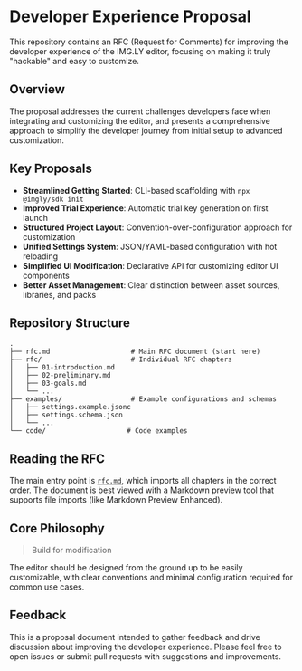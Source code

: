 # Developer Experience Proposal

This repository contains an RFC (Request for Comments) for improving the developer experience of the IMG.LY editor, focusing on making it truly "hackable" and easy to customize.

## Overview

The proposal addresses the current challenges developers face when integrating and customizing the editor, and presents a comprehensive approach to simplify the developer journey from initial setup to advanced customization.

## Key Proposals

- **Streamlined Getting Started**: CLI-based scaffolding with `npx @imgly/sdk init`
- **Improved Trial Experience**: Automatic trial key generation on first launch
- **Structured Project Layout**: Convention-over-configuration approach for customization
- **Unified Settings System**: JSON/YAML-based configuration with hot reloading
- **Simplified UI Modification**: Declarative API for customizing editor UI components
- **Better Asset Management**: Clear distinction between asset sources, libraries, and packs

## Repository Structure

```
.
├── rfc.md                    # Main RFC document (start here)
├── rfc/                      # Individual RFC chapters
│   ├── 01-introduction.md
│   ├── 02-preliminary.md
│   ├── 03-goals.md
│   └── ...
├── examples/                 # Example configurations and schemas
│   ├── settings.example.jsonc
│   ├── settings.schema.json
│   └── ...
└── code/                    # Code examples
```

## Reading the RFC

The main entry point is [`rfc.md`](./rfc.md), which imports all chapters in the correct order. The document is best viewed with a Markdown preview tool that supports file imports (like Markdown Preview Enhanced).

## Core Philosophy

> Build for modification

The editor should be designed from the ground up to be easily customizable, with clear conventions and minimal configuration required for common use cases.

## Feedback

This is a proposal document intended to gather feedback and drive discussion about improving the developer experience. Please feel free to open issues or submit pull requests with suggestions and improvements.